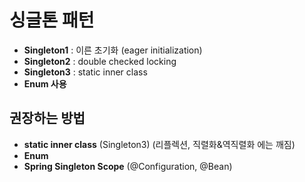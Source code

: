 # 싱글톤 패턴
* **Singleton1** : 이른 초기화 (eager initialization)
* **Singleton2** : double checked locking
* **Singleton3** : static inner class
* **Enum 사용**

## 권장하는 방법
* **static inner class** (Singleton3) (리플렉션, 직렬화&역직렬화 에는 깨짐)
* **Enum**
* **Spring Singleton Scope** (@Configuration, @Bean)